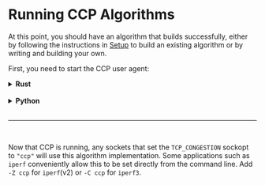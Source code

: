 # Running CCP Algorithms

At this point, you should have an algorithm that builds successfully, either by following 
the instructions in [Setup](./setup/index.md) to build an existing algorithm or by writing and 
building your own. 

First, you need to start the CCP user agent:

<details><summary><b>Rust</b></summary><p>

When you run `cargo build` in a CCP algorithm repository, `cargo` puts all of the build files
and final binaries in the local `./target` directory. You can use the following command 
to start the CCP userspace agent: 

    sudo ./target/[MODE]/[ALG_NAME] --ipc [IPC]

* `MODE` is either debug or release. You should run `release` unless you're running into problems.
* Check the top of `Cargo.toml` to find the exact algorithm name. It is usually what you'd expect.
* `IPC` specifies what IPC mechanism should be used to contact the datapath component. 
It can either "netlink" (only for Kernel), "chardev" for character device, or "unix" for unix 
sockets.
    - **IMPORTANT** -- this must match the parameters you provided when setting up the
datapath component.
    - `sudo` is only necessary if the IPC mechanism requires it. It is currently required for
    netlink sockets and the character device since they communicate with the Linux kernel,
    but not required if you are using unix sockets. 


For example, a typical run of BBR with the Linux Kernel would look like this:

    sudo ./target/release/bbr --ipc netlink


</p></details>
<br/>
<details><summary><b>Python</b></summary><p>

If you haven't already, install `portus` via pip: `pip install --user portus`. 

Simply run `sudo python [ALG].py`. If you need to change the ipc mechanism, see the 
`connect` method in the python source file. We have not provided command line arguments
by default, but you can always add them for convenience by using e.g. `argparse`. 

</p></details>

<br/>
<hr/>
<br/>

Now that CCP is running, any sockets that set the `TCP_CONGESTION` sockopt to `"ccp"` will
use this algorithm implementation. Some applications such as `iperf` conveniently allow
this to be set directly from the command line.
Add `-Z ccp` for `iperf`(v2) or `-C ccp` for `iperf3`.
